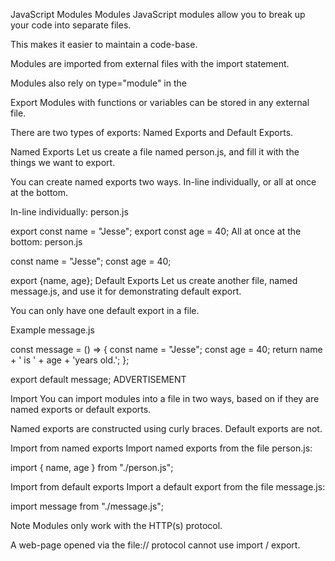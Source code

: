 JavaScript Modules
Modules
JavaScript modules allow you to break up your code into separate files.

This makes it easier to maintain a code-base.

Modules are imported from external files with the import statement.

Modules also rely on type="module" in the <script> tag.

Example
<script type="module">
import message from "./message.js";
</script>

Export
Modules with functions or variables can be stored in any external file.

There are two types of exports: Named Exports and Default Exports.

Named Exports
Let us create a file named person.js, and fill it with the things we want to export.

You can create named exports two ways. In-line individually, or all at once at the bottom.

In-line individually:
person.js

export const name = "Jesse";
export const age = 40;
All at once at the bottom:
person.js

const name = "Jesse";
const age = 40;

export {name, age};
Default Exports
Let us create another file, named message.js, and use it for demonstrating default export.

You can only have one default export in a file.

Example
message.js

const message = () => {
const name = "Jesse";
const age = 40;
return name + ' is ' + age + 'years old.';
};

export default message;
ADVERTISEMENT

Import
You can import modules into a file in two ways, based on if they are named exports or default exports.

Named exports are constructed using curly braces. Default exports are not.

Import from named exports
Import named exports from the file person.js:

import { name, age } from "./person.js";

Import from default exports
Import a default export from the file message.js:

import message from "./message.js";

Note
Modules only work with the HTTP(s) protocol.

A web-page opened via the file:// protocol cannot use import / export.